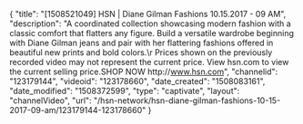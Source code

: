 {
    "title": "[1508521049] HSN | Diane Gilman Fashions 10.15.2017 - 09 AM",
    "description": "A coordinated collection showcasing modern fashion with a classic comfort that flatters any figure. Build a versatile wardrobe beginning with Diane Gilman jeans and pair with her flattering fashions offered in beautiful new prints and bold colors.\r Prices shown on the previously recorded video may not represent the current price.  View hsn.com to view the current selling price.SHOP NOW http:\/\/www.hsn.com",
    "channelid": "123179144",
    "videoid": "123178660",
    "date_created": "1508083161",
    "date_modified": "1508372599",
    "type": "captivate",
    "layout": "channelVideo",
    "url": "\/hsn-network\/hsn-diane-gilman-fashions-10-15-2017-09-am\/123179144-123178660"
}